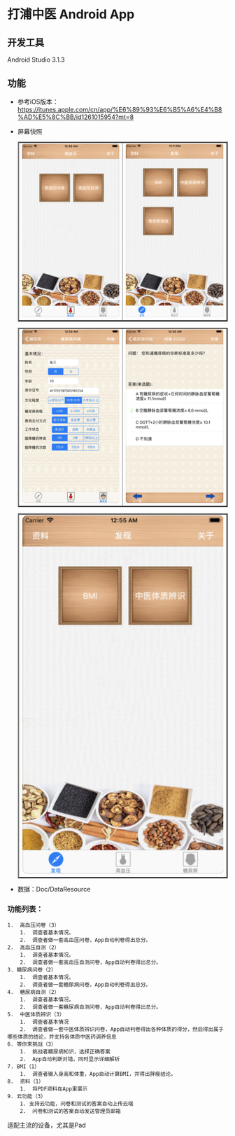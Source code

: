 # 打浦中医 Android App 

## 开发工具
Android Studio 3.1.3 

## 功能

- 参考iOS版本：https://itunes.apple.com/cn/app/%E6%89%93%E6%B5%A6%E4%B8%AD%E5%8C%BB/id1261015954?mt=8

- 屏幕快照

  <table border="2px">
      <tr>
      <td>
          <img src=./Doc/Image/readme/1.png alt=""/>
          </td>
          <td>
           <img src=./Doc/Image/readme/2.png alt=""/>
          </td>
      </tr>
  </table>

  <table border="2px">
      <tr>
      <td>
          <img src=./Doc/Image/readme/3.png alt=""/>
          </td>
          <td>
           <img src=./Doc/Image/readme/4.png alt=""/>
          </td>
      </tr>
  </table>

  <table border="2px">
      <tr>
      <td>
          <img src=./Doc/Image/readme/5.png alt=""/>
          </td>
      </tr>
  </table>

- 数据：Doc/DataResource

### 功能列表：
```
1.  高血压问卷（3）
    1.  调查者基本情况。
    2.  调查者做一套高血压问卷，App自动判卷得出总分。
2.  高血压自测（2）
    1.  调查者基本情况。
    2.  调查者做一套高血压自测问卷，App自动判卷得出总分。
3. 糖尿病问卷（2）
    1.  调查者基本情况。
    2.  调查者做一套糖尿病问卷，App自动判卷得出总分。
4.  糖尿病自测（2）
    1.  调查者基本情况。
    2.  调查者做一套糖尿病自测问卷，App自动判卷得出总分。
5.  中医体质辨识（3）
    1.  调查者基本情况
    2.  调查者做一套中医体质辨识问卷，App自动判卷得出各种体质的得分，然后得出属于哪些体质的结论，并支持各体质中医药调养信息
6. 等你来挑战（3）
    1.  挑战者糖尿病知识，选择正确答案
    2.  App自动判断对错，同时显示详细解析
7. BMI（1）
    1.  调查者输入身高和体重，App自动计算BMI，并得出胖瘦结论。
8.  资料（1）
    1.  将PDF资料在App里展示
9. 云功能（3）
    1. 支持云功能，问卷和测试的答案自动上传云端
    2.  问卷和测试的答案自动发送管理员邮箱
```
适配主流的设备，尤其是Pad
